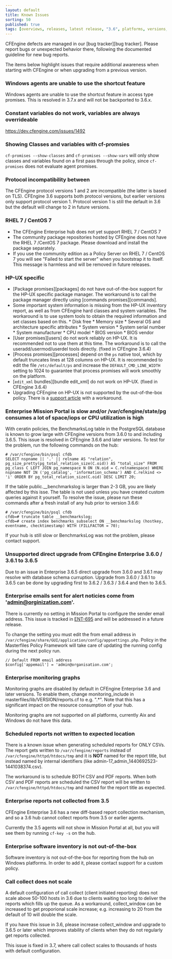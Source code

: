 ```yaml
---
layout: default
title: Known Issues
sorting: 50
published: true
tags: [overviews, releases, latest release, "3.6", platforms, versions, known issues]
---
```


CFEngine defects are managed in our [bug tracker][bug tracker]. Please report
bugs or unexpected behavior there, following the documented guideline for new
bug reports.

The items below highlight issues that require additional awareness when starting
with CFEngine or when upgrading from a previous version.

### Windows agents are unable to use the shortcut feature

Windows agents are unable to use the shortcut feature in access type promises.
This is resolved in 3.7.x and will not be backported to 3.6.x.

### Constant variables do not work, variables are always overrideable

https://dev.cfengine.com/issues/1492

### Showing Classes and variables with cf-promsies

`cf-promises --show-classes` and `cf-promises --show-vars` will only show
classes and variables found on a first pass through the policy, since
`cf-promises` does not evaluate agent promises.

### Protocol incompatibility between

The CFEngine protocol versions 1 and 2 are incompatible (the latter is based
on TLS). CFEngine 3.6 supports both protocol versions, but earlier versions
only support protocol version 1. Protocol version 1 is still the default in
3.6 but the default will change to 2 in future versions.


### RHEL 7 / CentOS 7 ###

* The CFEngine Enterprise hub does not yet support RHEL 7 / CentOS 7
* The community package repositories hosted by CFEngine does not have the RHEL 7 /CentOS 7 package. Please download and install the package separately.
* If you use the community edition as a Policy Server on RHEL 7 / CentOS 7 you will see "Failed to start the server" when you bootstrap it to itself. This message is harmless and will be removed in future releases.


### HP-UX specific ###

* [Package promises][packages] do not have out-of-the-box support for the HP-UX specific package manager. The workaround is to call the package manager directly using [commands promises][commands].
* Some important system information is missing from the HP-UX inventory report, as well as from CFEngine hard classes and system variables. The workaround is to use system tools to obtain the required information and set classes based on this.
        * Disk free
        * Memory size
        * Several OS and architecture specific attributes
                * System version
                * System serial number
                * System manufacturer
                * CPU model
                * BIOS version
                * BIOS vendor
* [User promises][users] do not work reliably on HP-UX. It is recommended not to use them at this time. The workaround is to call the useradd/usermod/userdel tools directly.  (fixed in CFEngine 3.6.4)
* [Process promises][processes] depend on the `ps` native tool, which by default truncates lines at 128 columns on HP-UX. It is recommended to edit the file `/etc/default/ps` and increase the `DEFAULT_CMD_LINE_WIDTH` setting to 1024 to guarantee that process promises will work smoothly on the platform.
* [`edit_xml` bundles][bundle edit_xml] do not work on HP-UX. (fixed in CFEngine 3.6.4)
* Upgrading CFEngine on HP-UX is not supported by the out-of-the-box policy.
  There is a [support article](https://cfengine.zendesk.com/hc/en-us/articles/205454908)
  with a workaround.


### Enterprise Mission Portal is slow and/or /var/cfengine/state/pg consumes a lot of space/iops or CPU utilization is high ###

With ceratin policies, the BenchmarksLog table in the PostgreSQL database is known to grow large with CFEngine versions from 3.6.0 to and including 3.6.5. This issue is resolved in CFEngine 3.6.6 and later versions.
To test for the problem, run the following commands on the hub:

```console
# /var/cfengine/bin/psql cfdb
SELECT nspname || '.' || relname AS "relation", pg_size_pretty(pg_total_relation_size(C.oid)) AS "total_size" FROM pg_class C LEFT JOIN pg_namespace N ON (N.oid = C.relnamespace) WHERE nspname NOT IN ('pg_catalog', 'information_schema') AND C.relkind <> 'i' ORDER BY pg_total_relation_size(C.oid) DESC LIMIT 20;
```

If the table public.__benchmarkslog is larger than 2-3 GB, you are likely affected by this isse. The table is not used unless you have created custom queries against it yourself. To resolve the issue, please run these commands after a fresh install of any hub prior to version 3.6.6:

```console
# /var/cfengine/bin/psql cfdb
cfdb=# truncate table __benchmarkslog;
cfdb=# create index benchmarks_subselect ON __benchmarkslog (hostkey, eventname, checktimestamp) WITH (FILLFACTOR = 70);
```

If your hub is still slow or BenchmarksLog was not the problem, please contact support.


### Unsupported direct upgrade from CFEngine Enterprise 3.6.0 / 3.6.1 to 3.6.5 ###
Due to an issue in Enterprise 3.6.5 direct upgrade from 3.6.0 and 3.6.1 may resolve with database schema curruption.
Upgrade from 3.6.0 / 3.6.1 to 3.6.5 can be done by upgrading first to 3.6.2 / 3.6.3 / 3.6.4 and then to 3.6.5.


### Enterprise emails sent for alert noticies come from 'admin@orginization.com'.
There is currently no setting in Mission Portal to configure the sender email
address. This issue is tracked in [ENT-695](https://tracker.mender.io/browse/ENT-695)
and will be addressed in a future release.

To change the setting you must edit the from email address in
`/var/cfengine/share/GUI/application/config/appsettings.php`. Policy in the
Masterfiles Policy Framework will take care of updating the running config
during the next policy run.
 
```
// Default FROM email address
$config['appemail'] = 'admin@organisation.com';
```

### Enterprise monitoring graphs ###

Monitoring graphs are disabled by default in CFEngine Enterprise 3.6 and later versions.
To enable them, change monitoring_include in masterfiles/lib/VERSION/reports.cf to e.g. ".*".
Note that this has a significant impact on the resource consumption of your hub.

Monitoring graphs are not supported on all platforms, currently Aix and Windows do not have this data.


### Scheduled reports not written to expected location

There is a known issue when generating scheduled reports for ONLY CSVs. The
report gets written to `/var/cfengine/reports` instead of
`/var/cfengine/httpd/htdocs/tmp` and it is **NOT** named for the report title,
but
instead named by internal identifiers (like
admin-17_admin_1440692523-1441038374.csv).

The workaround is to schedule BOTH CSV and PDF reports. When both CSV and PDF
reports are scheduled the CSV report will be written to
`/var/cfengine/httpd/htdocs/tmp` and named for the report title as expected.

### Enterprise reports not collected from 3.5
CFEngine Enterprise 3.6 has a new diff-based report collection mechanism,
and so a 3.6 hub cannot collect reports from 3.5 or earlier agents.

Currently the 3.5 agents will not show in Mission Portal at all, but
you will see them by running `cf-key -s` on the hub.


### Enterprise software inventory is not out-of-the-box ###

Software inventory is not out-of-the-box for reporting from the hub on Windows platforms.
In order to add it, please contact support for a custom policy.


### Call collect does not scale ###

A default configuration of call collect (client initiated reporting) does not scale
above 50-100 hosts in 3.6 due to clients waiting too long to deliver the reports
which fills up the queue. As a workaround, collect_window can be increased to get
proporional scale increase; e.g. increasing to 20 from the default of 10 will double the scale.

If you have this issue in 3.6, please increase collect_window and upgrade to 3.6.5 or later
which improves stability of clients when they do not regularly get reports collected.

This issue is fixed in 3.7, where call collect scales to thousands of hosts with
default configuration.
